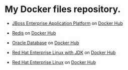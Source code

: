 # My Docker files repository.

- [JBoss Enterprise Application Platform](https://github.com/racc-costa/dockerfiles/tree/master/jboss-eap) on [Docker Hub](https://hub.docker.com/r/racccosta/jboss-eap/)

- [Redis](https://github.com/racc-costa/dockerfiles/tree/master/redis) on [Docker Hub](https://hub.docker.com/r/racccosta/redis/)

- [Oracle Database](https://github.com/racc-costa/dockerfiles/tree/master/oracle) on [Docker Hub](https://hub.docker.com/r/racccosta/oracle/)

- [Red Hat Enterprise Linux with JDK](https://github.com/racc-costa/dockerfiles/tree/master/rhel-jdk) on [Docker Hub](https://hub.docker.com/r/racccosta/rhel-jdk/)

- [Red Hat Enterprise Linux](https://github.com/racc-costa/dockerfiles/tree/master/rhel) on [Docker Hub](https://hub.docker.com/r/racccosta/rhel/)
